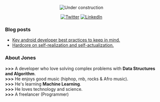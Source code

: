 <div align="center">
  
![Under construction](https://user-images.githubusercontent.com/282759/84681715-8c7cb580-af02-11ea-85a4-05d069c72121.gif)

[![Twitter](https://user-images.githubusercontent.com/282759/84680160-40c90c80-af00-11ea-8390-bb86858c5fa5.png)](https://twitter.com/RocqJones) 
[![LinkedIn](https://user-images.githubusercontent.com/282759/84680162-4161a300-af00-11ea-912c-8f32e5cc1676.png)](https://www.linkedin.com/in/jones-mbindyo/)
</div>

### Blog posts
* [Key android developer best practices to keep in mind.](https://dev.to/rocqjones/key-android-developer-best-practices-to-keep-in-mind-2k33)
* [Hardcore on self-realization and self-actualization.](https://dev.to/rocqjones/hardcore-on-self-realization-and-self-actualization-2m4m)

### About Jones
**>>>** A developer who love solving complex problems with **Data Structures and Algorithm**.<br>
**>>>** He enjoys good music (hiphop, rnb, rocks & Afro music).<br>
**>>>** He's learning **Machine Learning**.<br>
**>>>** He loves technology and science.<br>
**>>>** A freelancer (Programmer)<br>
